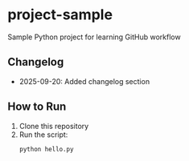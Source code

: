 # project-sample
Sample Python project for learning GitHub workflow

## Changelog
- 2025-09-20: Added changelog section

## How to Run

1. Clone this repository
2. Run the script:
   ```bash
   python hello.py






